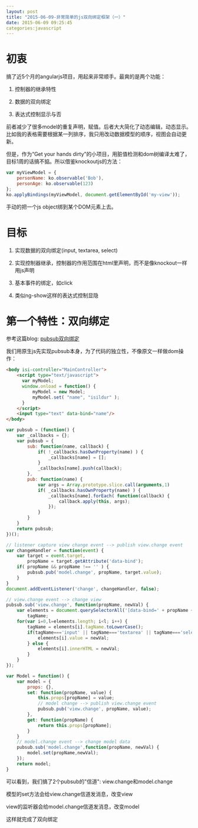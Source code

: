 ```yaml
---
layout: post
title: "2015-06-09-非常简单的js双向绑定框架（一）"
date: 2015-06-09 09:25:45
categories:javascript
---
```

# 初衷

搞了近5个月的angularjs项目，用起来非常顺手。最爽的是两个功能：

1. 控制器的继承特性

2. 数据的双向绑定

3. 表达式控制显示与否

前者减少了很多model的重复声明，赋值。后者大大简化了动态编辑，动态显示。比如我的表格需要根据某一列排序，我只用改动数据模型的顺序，视图会自动更新。

但是，作为“Get your hands dirty”的小项目，用脏值检测和dom树编译太难了，目标1周的话搞不掂。所以借鉴knockoutjs的方法：

```javascript
var myViewModel = {
    personName: ko.observable('Bob'),
    personAge: ko.observable(123)
};
ko.applyBindings(myViewModel, document.getElementById('my-view'));
```

手动的把一个js object绑到某个DOM元素上去。

# 目标

1.  实现数据的双向绑定(input, textarea, select)

2.  实现控制器继承，控制器的作用范围在html里声明，而不是像knockout一样用js声明

3.  基本事件的绑定，如click

4.  类似ng-show这样的表达式控制显隐

# 第一个特性：双向绑定

参考这篇blog: [pubsub双向绑定](http://www.lucaongaro.eu/blog/2012/12/02/easy-two-way-data-binding-in-javascript/)

我们用原生js先实现pubsub本身，为了代码的独立性，不像原文一样做dom操作：

```html
<body isi-controller="MainController">
    <script type="text/javascript">
      var myModel;
      window.onload = function() {
	      myModel = new Model;
	      myModel.set( "name", "isildur" );
      }
    </script>
    <input type="text" data-bind="name"/>
</body>   
```
```javascript
var pubsub = (function() {
    var _callbacks = {};
    var pubsub = {
        sub: function(name, callback) {
            if( !_callbacks.hasOwnProperty(name) ) {
                _callbacks[name] = [];
            }
            _callbacks[name].push(callback);
        },
        pub: function(name) {
            var args = Array.prototype.slice.call(arguments,1)
            if( _callbacks.hasOwnProperty(name) ) {
                _callbacks[name].forEach( function(callback) {
                    callback.apply(this, args);
                });
            }
        }
    }
    return pubsub;
})();

// listener capture view change event --> publish view.change event
var changeHandler = function(event) {
    var target = event.target,
        propName = target.getAttribute('data-bind');
    if( propName && propName !== '' ) {
        pubsub.pub('model.change', propName, target.value);
    }
}
document.addEventListener('change', changeHandler, false);

// view.change event --> change view
pubsub.sub('view.change', function(propName, newVal) {
    var elements = document.querySelectorAll('[data-bind=' + propName +']'),
        tagName;
    for(var i=0,l=elements.length; i<l; i++) {
        tagName = elements[i].tagName.toLowerCase();
        if(tagName==='input' || tagName==='textarea' || tagName==='select') {
            elements[i].value = newVal;
        } else {
            elements[i].innerHTML = newVal;
        }
    }
});

var Model = function() {
    var model = {
        props: {},
        set: function(propName, value) {
            this.props[propName] = value;
            // model change --> publish view.change event
            pubsub.pub('view.change', propName, value);
        },
        get: function(propName) {
            return this.props[propName];
        }
    }
    // model.change event --> change model data
    pubsub.sub('model.change',function(propName, newVal) {
        model.set(propName,newVal);
    });
    return model;
}
```

可以看到，我们搞了2个pubsub的"信道": view.change和model.change

模型的set方法会给view.change信道发消息，改变view

view的监听器会给model.change信道发消息，改变model

这样就完成了双向绑定

